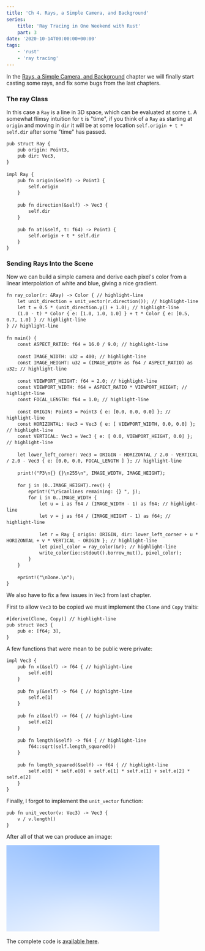 ```yaml
---
title: 'Ch 4. Rays, a Simple Camera, and Background'
series:
    title: 'Ray Tracing in One Weekend with Rust'
    part: 3
date: '2020-10-14T00:00:00+00:00'
tags:
    - 'rust'
    - 'ray tracing'
---
```


In the [Rays, a Simple Camera, and Background](https://raytracing.github.io/books/RayTracingInOneWeekend.html#rays,asimplecamera,andbackground) chapter we will finally start casting some rays, and fix some bugs from the last chapters. 

### The ray Class

In this case a `Ray` is a line in 3D space, which can be evaluated at some `t`.
A somewhat flimsy intuition for `t` is "time", if you think of a `Ray` as starting at `origin` and moving in `dir` it will be at some location `self.origin + t * self.dir` after some "time" has passed.

```rust{numberLines: true}
pub struct Ray {
    pub origin: Point3,
    pub dir: Vec3,
}

impl Ray {
    pub fn origin(&self) -> Point3 {
        self.origin
    }

    pub fn direction(&self) -> Vec3 {
        self.dir
    }

    pub fn at(&self, t: f64) -> Point3 {
        self.origin + t * self.dir
    }
}
```

### Sending Rays Into the Scene

Now we can build a simple camera and derive each pixel's color from a linear interpolation of white and blue, giving a nice gradient.

```rust{numberLines: true}
fn ray_color(r: &Ray) -> Color { // highlight-line
    let unit_direction = unit_vector(r.direction()); // highlight-line
    let t = 0.5 * (unit_direction.y() + 1.0); // highlight-line
    (1.0 - t) * Color { e: [1.0, 1.0, 1.0] } + t * Color { e: [0.5, 0.7, 1.0] } // highlight-line
} // highlight-line

fn main() {
    const ASPECT_RATIO: f64 = 16.0 / 9.0; // highlight-line

    const IMAGE_WIDTH: u32 = 400; // highlight-line
    const IMAGE_HEIGHT: u32 = (IMAGE_WIDTH as f64 / ASPECT_RATIO) as u32; // highlight-line

    const VIEWPORT_HEIGHT: f64 = 2.0; // highlight-line
    const VIEWPORT_WIDTH: f64 = ASPECT_RATIO * VIEWPORT_HEIGHT; // highlight-line
    const FOCAL_LENGTH: f64 = 1.0; // highlight-line

    const ORIGIN: Point3 = Point3 { e: [0.0, 0.0, 0.0] }; // highlight-line
    const HORIZONTAL: Vec3 = Vec3 { e: [ VIEWPORT_WIDTH, 0.0, 0.0] }; // highlight-line
    const VERTICAL: Vec3 = Vec3 { e: [ 0.0, VIEWPORT_HEIGHT, 0.0] }; // highlight-line

    let lower_left_corner: Vec3 = ORIGIN - HORIZONTAL / 2.0 - VERTICAL / 2.0 - Vec3 { e: [0.0, 0.0, FOCAL_LENGTH ] }; // highlight-line

    print!("P3\n{} {}\n255\n", IMAGE_WIDTH, IMAGE_HEIGHT);

    for j in (0..IMAGE_HEIGHT).rev() {
        eprint!("\rScanlines remaining: {} ", j);
        for i in 0..IMAGE_WIDTH {
            let u = i as f64 / (IMAGE_WIDTH - 1) as f64; // highlight-line
            let v = j as f64 / (IMAGE_HEIGHT - 1) as f64; // highlight-line

            let r = Ray { origin: ORIGIN, dir: lower_left_corner + u * HORIZONTAL + v * VERTICAL - ORIGIN }; // highlight-line
            let pixel_color = ray_color(&r); // highlight-line
            write_color(io::stdout().borrow_mut(), pixel_color);
        }
    }

    eprint!("\nDone.\n");
}
```

We also have to fix a few issues in `Vec3` from last chapter.

First to allow `Vec3` to be copied we must implement the `Clone` and `Copy` traits:

```rust{numberLines: true}
#[derive(Clone, Copy)] // highlight-line
pub struct Vec3 {
    pub e: [f64; 3],
}
```

A few functions that were mean to be public were private:

```rust{numberLines: true}
impl Vec3 {
    pub fn x(&self) -> f64 { // highlight-line
        self.e[0]
    }

    pub fn y(&self) -> f64 { // highlight-line
        self.e[1]
    }

    pub fn z(&self) -> f64 { // highlight-line
        self.e[2]
    }

    pub fn length(&self) -> f64 { // highlight-line
        f64::sqrt(self.length_squared())
    }

    pub fn length_squared(&self) -> f64 { // highlight-line
        self.e[0] * self.e[0] + self.e[1] * self.e[1] + self.e[2] * self.e[2]
    }
}
```

Finally, I forgot to implement the `unit_vector` function:

```rust{numberLines: true}
pub fn unit_vector(v: Vec3) -> Vec3 {
    v / v.length()
}
```

After all of that we can produce an image:

![A blue-to-white gradient depending on ray Y coordinate ](./image.png "A blue-to-white gradient depending on ray Y coordinate")

The complete code is [available here](https://github.com/austindoupnik/ray-tracing-in-one-weekend-with-rust/tree/v0.0.1-chapter.4).